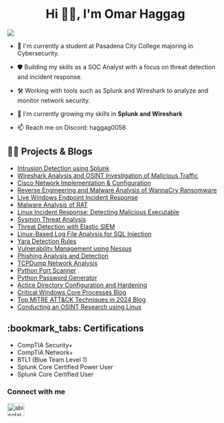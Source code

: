 <h1 align="center">Hi 👋🏽, I'm Omar Haggag</h1>
<a href="https://www.linkedin.com/in/omar-haggag-18622a1b1/"><img src="https://img.shields.io/badge/-LinkedIn-0072b1?&style=for-the-badge&logo=linkedin&logoColor=white" /></a>


- 🤺 I'm currently a student at Pasadena City College majoring in Cybersecurity.
 
- 🛡️ Building my skills as a SOC Analyst with a focus on threat detection and incident response.
 
- 🛠️ Working with tools such as Splunk and Wireshark to analyze and monitor network security.
  
- 🌱 I'm currently growing my skills in **Splunk and Wireshark**
  
- 📫 Reach me on Discord: haggag0058
  
  
<h2>👨‍💻 Projects & Blogs</h2>

- [Intrusion Detection using Splunk](https://medium.com/@omhg22/intrusion-detection-using-splunk-530567348385)
- [Wireshark Analysis and OSINT Investigation of Malicious Traffic](https://github.com/Haggag-22/Wireshark-Network-Traffic-Analysis)
- [Cisco Network Implementation & Configuration ](https://github.com/Haggag-22/Cisco_Network_Configuration/blob/main/README.md)
- [Reverse Engineering and Malware Analysis of WannaCry Ransomware](https://medium.com/@omhg22/wannacry-ransomware-reverse-engineering-and-malware-analysis-b425b9f21215)
- [Live Windows Endpoint Incident Response](https://medium.com/@omhg22/live-windows-endpoint-incident-response-detecting-and-removing-persistence-mechanisms-62ed2fb15439)
- [Malware Analysis of RAT](https://medium.com/@omhg22/malware-analysis-of-a-rat-static-and-dynamic-techniques-a386323e7b0d)
- [Linux Incident Response: Detecting Malicious Executable](https://medium.com/@omhg22/incident-response-investigating-a-compromised-linux-server-f4b1753d0a16)
- [Sysmon Threat Analysis](https://medium.com/@omhg22/monitoring-malicious-activities-with-sysmon-42f7da02d4e7)
- [Threat Detection with Elastic SIEM](https://medium.com/@omhg22/threat-detection-with-elastic-5c179fa4c7fe)
- [Linux-Based Log File Analysis for SQL Injection](https://medium.com/@omhg22/analyzing-malicious-a-log-file-with-linux-terminal-db1a311bb3e1)
- [Yara Detection Rules](https://github.com/Haggag-22/Yara_Malware_Detection_Rules)
- [Vulnerability Management using Nessus](https://medium.com/@omhg22/vulnerability-management-of-metasploitable-vm-using-nessus-ddb04fa0d17e)
- [Phishing Analysis and Detection](https://medium.com/@omhg22/phishing-analysis-and-detection-07de5dbee413)
- [TCPDump Network Analysis](https://medium.com/@omhg22/analyzing-network-traffic-with-tcpdump-cce501d08254)
- [Python Port Scanner](https://github.com/Haggag-22/python_PortScanner/blob/main/Port%20Scanner.py)
- [Python Password Generator](https://github.com/Haggag-22/python_PasswordGenerator/blob/main/Password%20Generator.py)
- [Actice Directory Configuration and Hardening](https://medium.com/@omhg22/active-directory-configuration-and-hardening-c1db7cb2e358)
- [Critical Windows Core Processes Blog](https://medium.com/@omhg22/critical-windows-core-processes-1a104463cf20)
- [Top MITRE ATT&CK Techniques in 2024 Blog](https://medium.com/@omhg22/top-mitre-att-ck-techniques-in-2024-a0bf35260c4e)
- [Conducting an OSINT Research using Linux](https://medium.com/@omhg22/conducting-an-osint-research-1536dab52f44)
  


<h2>:bookmark_tabs: Certifications</h2>

- CompTIA Security+
- CompTIA Network+
- BTL1 (Blue Team Level 1)
- Splunk Core Certified Power User
- Splunk Core Certified User

<h3 align="left">Connect with me</h3>
<p align="left">
<a href="https://www.linkedin.com/in/omar-haggag-18622a1b1/" target="blank"><img align="center" src="https://raw.githubusercontent.com/rahuldkjain/github-profile-readme-generator/master/src/images/icons/Social/linked-in-alt.svg" alt="abisolajohnson" height="30" width="40" /></a>

